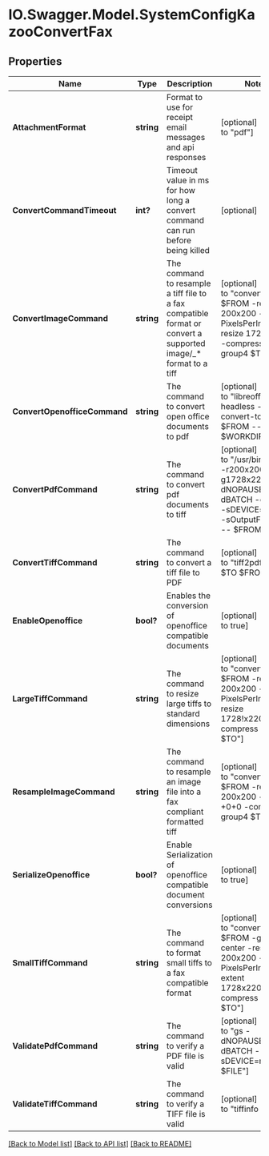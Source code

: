 # IO.Swagger.Model.SystemConfigKazooConvertFax
## Properties

Name | Type | Description | Notes
------------ | ------------- | ------------- | -------------
**AttachmentFormat** | **string** | Format to use for receipt email messages and api responses | [optional] [default to "pdf"]
**ConvertCommandTimeout** | **int?** | Timeout value in ms for how long a convert command can run before being killed | [optional] 
**ConvertImageCommand** | **string** | The command to resample a tiff file to a fax compatible format or convert a supported image/_* format to a tiff | [optional] [default to "convert $FROM -resample 200x200 -units PixelsPerInch -resize 1728x2200 -compress group4 $TO"]
**ConvertOpenofficeCommand** | **string** | The command to convert open office documents to pdf | [optional] [default to "libreoffice --headless --convert-to pdf $FROM --outdir $WORKDIR  2>&1 |egrep 'parser error|Error' && exit 1 || exit 0"]
**ConvertPdfCommand** | **string** | The command to convert pdf documents to tiff | [optional] [default to "/usr/bin/gs -q -r200x200 -g1728x2200 -dNOPAUSE -dBATCH -dSAFER -sDEVICE=tiffg4 -sOutputFile=$TO -- $FROM"]
**ConvertTiffCommand** | **string** | The command to convert a tiff file to PDF | [optional] [default to "tiff2pdf -o $TO $FROM"]
**EnableOpenoffice** | **bool?** | Enables the conversion of openoffice compatible documents | [optional] [default to true]
**LargeTiffCommand** | **string** | The command to resize large tiffs to standard dimensions | [optional] [default to "convert $FROM -resample 200x200 -units PixelsPerInch -resize 1728\!x2200 -compress group4 $TO"]
**ResampleImageCommand** | **string** | The command to resample an image file into a fax compliant formatted tiff | [optional] [default to "convert $FROM -resample 200x200 -page +0+0 -compress group4 $TO"]
**SerializeOpenoffice** | **bool?** | Enable Serialization of openoffice compatible document conversions | [optional] [default to true]
**SmallTiffCommand** | **string** | The command to format small tiffs to a fax compatible format | [optional] [default to "convert $FROM -gravity center -resample 200x200 -units PixelsPerInch -extent 1728x2200 -compress group4 $TO"]
**ValidatePdfCommand** | **string** | The command to verify a PDF file is valid | [optional] [default to "gs -dNOPAUSE -dBATCH -sDEVICE=nullpage $FILE"]
**ValidateTiffCommand** | **string** | The command to verify a TIFF file is valid | [optional] [default to "tiffinfo $FILE"]

[[Back to Model list]](../README.md#documentation-for-models) [[Back to API list]](../README.md#documentation-for-api-endpoints) [[Back to README]](../README.md)

